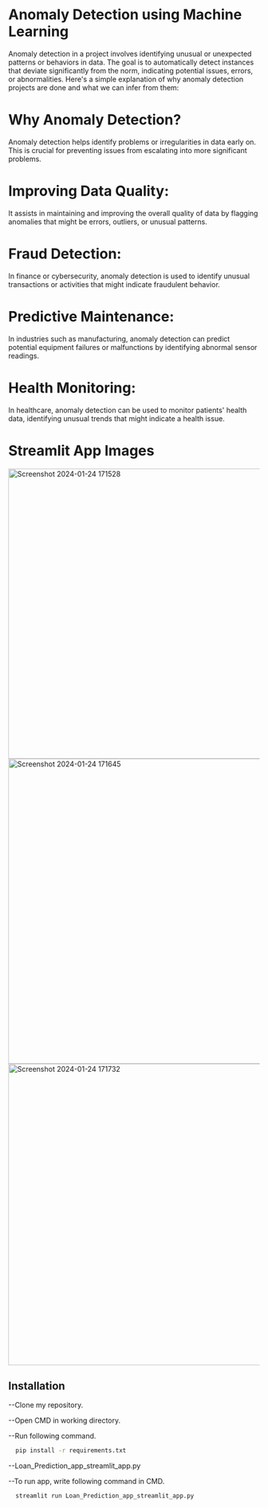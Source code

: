 
# Anomaly Detection using Machine Learning
Anomaly detection in a project involves identifying unusual or unexpected patterns or behaviors in data. The goal is to automatically detect instances that deviate significantly from the norm, indicating potential issues, errors, or abnormalities. Here's a simple explanation of why anomaly detection projects are done and what we can infer from them:

# Why Anomaly Detection?
Anomaly detection helps identify problems or irregularities in data early on. This is crucial for preventing issues from escalating into more significant problems.

# Improving Data Quality:
It assists in maintaining and improving the overall quality of data by flagging anomalies that might be errors, outliers, or unusual patterns.

# Fraud Detection:
In finance or cybersecurity, anomaly detection is used to identify unusual transactions or activities that might indicate fraudulent behavior.

# Predictive Maintenance:
In industries such as manufacturing, anomaly detection can predict potential equipment failures or malfunctions by identifying abnormal sensor readings.

# Health Monitoring:
In healthcare, anomaly detection can be used to monitor patients' health data, identifying unusual trends that might indicate a health issue.

# Streamlit App Images

<img width="582" alt="Screenshot 2024-01-24 171528" src="https://github.com/sanjayravichander/Anomaly-Detection/assets/86998084/2e8065ef-cc56-4d58-b70c-1ce1076f0a4d">


<img width="612" alt="Screenshot 2024-01-24 171645" src="https://github.com/sanjayravichander/Anomaly-Detection/assets/86998084/231f32f4-2a51-471a-9433-2cedd91dfeb9">


<img width="605" alt="Screenshot 2024-01-24 171732" src="https://github.com/sanjayravichander/Anomaly-Detection/assets/86998084/764c80c0-48f1-44e0-921b-227fce16c246">

## Installation

--Clone my repository.

--Open CMD in working directory.

--Run following command.

```bash
  pip install -r requirements.txt

```
--Loan_Prediction_app_streamlit_app.py

--To run app, write following command in CMD.

```bash
  streamlit run Loan_Prediction_app_streamlit_app.py

